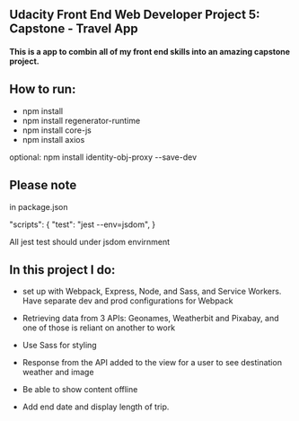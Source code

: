 ## Udacity Front End Web Developer Project 5: Capstone - Travel App
#### This is a app to combin all of my front end skills into an amazing capstone project.

## How to run:
 - npm install
 - npm install regenerator-runtime
 - npm install core-js
 - npm install axios

 optional:
 npm install identity-obj-proxy --save-dev

 ## Please note
 in package.json

  "scripts": {
    "test": "jest --env=jsdom",
  }

All jest test should under jsdom envirnment
 

## In this project I do:

- set up with Webpack, Express, Node, and Sass, and Service Workers. Have separate dev and prod configurations for Webpack

- Retrieving data from 3 APIs: Geonames, Weatherbit and Pixabay, and one of those is reliant on another to work

- Use Sass for styling

- Response from the API added to the view for a user to see destination weather and image

- Be able to show content offline

- Add end date and display length of trip.




